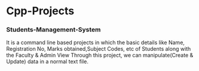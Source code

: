 # Cpp-Projects
<h3>Students-Management-System</h3>
It is a command line based projects in which the basic details like Name, Registration No, Marks obtained,Subject Codes, etc of Students along with the Faculty & Admin View
Through this project, we can manipulate(Create & Update) data in a normal text file.
